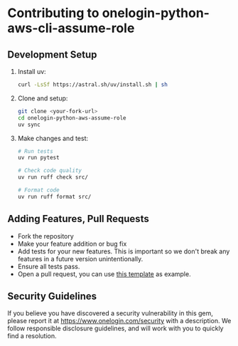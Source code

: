 # Contributing to onelogin-python-aws-cli-assume-role

## Development Setup

1. Install uv:
   ```bash
   curl -LsSf https://astral.sh/uv/install.sh | sh
   ```

2. Clone and setup:
   ```bash
   git clone <your-fork-url>
   cd onelogin-python-aws-assume-role
   uv sync
   ```

3. Make changes and test:
   ```bash
   # Run tests
   uv run pytest

   # Check code quality
   uv run ruff check src/

   # Format code
   uv run ruff format src/
   ```

## Adding Features, Pull Requests
* Fork the repository
* Make your feature addition or bug fix
* Add tests for your new features. This is important so we don't break any features in a future version unintentionally.
* Ensure all tests pass.
* Open a pull request, you can use [this template](https://gist.github.com/Lordnibbler/11002759) as example.

## Security Guidelines

If you believe you have discovered a security vulnerability in this gem, please report it at https://www.onelogin.com/security with a description. We follow responsible disclosure guidelines, and will work with you to quickly find a resolution.
